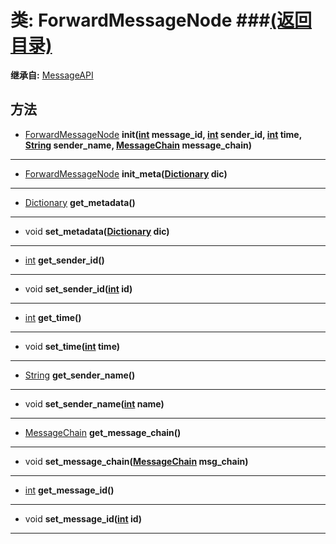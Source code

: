 # 类: ForwardMessageNode ###[(返回目录)](README.md)  
  
**继承自:** [MessageAPI](MessageAPI.md)  
  
## 方法 
  
- [ForwardMessageNode](ForwardMessageNode.md) **init([int](https://docs.godotengine.org/en/latest/classes/class_int.html) message_id, [int](https://docs.godotengine.org/en/latest/classes/class_int.html) sender_id, [int](https://docs.godotengine.org/en/latest/classes/class_int.html) time, [String](https://docs.godotengine.org/en/latest/classes/class_string.html) sender_name, [MessageChain](MessageChain.md) message_chain)**  
  
---  
  
- [ForwardMessageNode](ForwardMessageNode.md) **init_meta([Dictionary](https://docs.godotengine.org/en/latest/classes/class_dictionary.html) dic)**  
  
---  
  
- [Dictionary](https://docs.godotengine.org/en/latest/classes/class_dictionary.html) **get_metadata()**  
  
---  
  
- void **set_metadata([Dictionary](https://docs.godotengine.org/en/latest/classes/class_dictionary.html) dic)**  
  
---  
  
- [int](https://docs.godotengine.org/en/latest/classes/class_int.html) **get_sender_id()**  
  
---  
  
- void **set_sender_id([int](https://docs.godotengine.org/en/latest/classes/class_int.html) id)**  
  
---  
  
- [int](https://docs.godotengine.org/en/latest/classes/class_int.html) **get_time()**  
  
---  
  
- void **set_time([int](https://docs.godotengine.org/en/latest/classes/class_int.html) time)**  
  
---  
  
- [String](https://docs.godotengine.org/en/latest/classes/class_string.html) **get_sender_name()**  
  
---  
  
- void **set_sender_name([int](https://docs.godotengine.org/en/latest/classes/class_int.html) name)**  
  
---  
  
- [MessageChain](MessageChain.md) **get_message_chain()**  
  
---  
  
- void **set_message_chain([MessageChain](MessageChain.md) msg_chain)**  
  
---  
  
- [int](https://docs.godotengine.org/en/latest/classes/class_int.html) **get_message_id()**  
  
---  
  
- void **set_message_id([int](https://docs.godotengine.org/en/latest/classes/class_int.html) id)**  
  
---  
  

